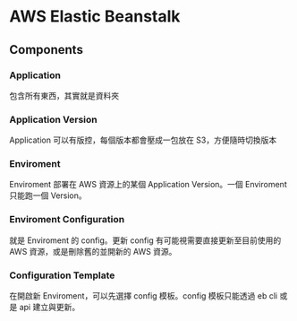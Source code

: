 # AWS Elastic Beanstalk

## Components

### Application
包含所有東西，其實就是資料夾

### Application Version
Application 可以有版控，每個版本都會壓成一包放在 S3，方便隨時切換版本

### Enviroment
Enviroment 部署在 AWS 資源上的某個 Application Version。一個 Enviroment 只能跑一個 Version。

### Enviroment Configuration
就是 Enviroment 的 config。更新 config 有可能視需要直接更新至目前使用的 AWS 資源，或是刪除舊的並開新的 AWS 資源。

### Configuration Template
在開啟新 Enviroment，可以先選擇 config 模板。config 模板只能透過 eb cli 或是 api 建立與更新。



